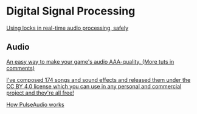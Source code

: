 # Digital Signal Processing

[Using locks in real-time audio processing, safely](https://timur.audio/using-locks-in-real-time-audio-processing-safely)

## Audio

[An easy way to make your game's audio AAA-quality. (More tuts in comments)](https://www.reddit.com/r/gamedev/comments/idm8qn/an_easy_way_to_make_your_games_audio_aaaquality/)

[I've composed 174 songs and sound effects and released them under the CC BY 4.0 license which you can use in any personal and commercial project and they're all free!](https://www.reddit.com/r/opensource/comments/hrlt5g/ive_composed_174_songs_and_sound_effects_and/)

[How PulseAudio works](https://rudd-o.com/linux-and-free-software/how-pulseaudio-works)
